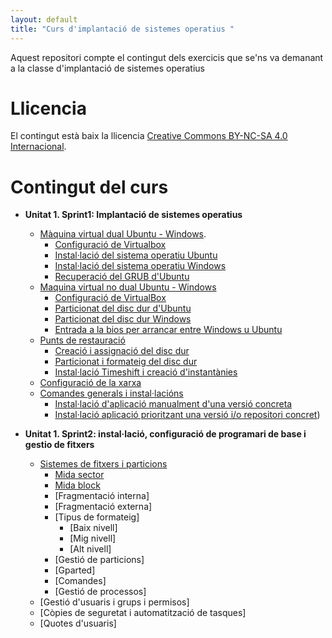 ```yaml
---
layout: default
title: "Curs d'implantació de sistemes operatius "
---
```


Aquest repositori compte el contingut dels exercicis que se'ns va demanant a la classe d'implantació de sistemes operatius

# Llicencia

El contingut està baix la llicencia [Creative Commons BY-NC-SA 4.0 Internacional](LICENSE.md).

# Contingut del curs
- **Unitat 1. Sprint1: Implantació de sistemes operatius**
   - [Màquina virtual dual Ubuntu - Windows](sp1/index.md).
      - [Configuració de Virtualbox](sp1/index.md#configuraci%C3%B3-de-virtualbox)
      - [Instal·lació del sistema operatiu Ubuntu](sp1/index.md#installaci%C3%B3-del-sistema-operatiu-ubuntu)
      - [Instal·lació del sistema operatiu Windows](sp1/index.md#installacio-del-sistema-operatiu-windows-a-la-m%C3%A0quina-virtual)
      - [Recuperació del GRUB d'Ubuntu](sp1/index.md#recuperaci%C3%B3-del-grub-dubuntu)
   - [Maquina virtual no dual Ubuntu - Windows](sp1/index.md#virtual-amb-dos-sistemes-operatius-amb-arrancada-independent)
      - [Configuració de VirtualBox](sp1/index.md#configuraci%C3%B3-de-virtualbox-1)
      - [Particionat del disc dur d'Ubuntu](sp1/index.md#particionat-del-disc-de-lubuntu)
      - [Particionat del disc dur Windows](sp1/index.md#particionat-del-disc-del-windows-10)
      - [Entrada a la bios per arrancar entre Windows u Ubuntu](sp1/index.md#entrada-a-la-bios-per-a-canviar-entre-sistemes-operatius)
   - [Punts de restauració](sp1/index.md#punts-de-restauraci%C3%B3)
       - [Creació i assignació del disc dur](sp1/index.md#creaci%C3%B3-i-assignaci%C3%B3-del-disc-dur)
       - [Particionat i formateig del disc dur](sp1/index.md#particionat-i-formateig-del-disc-dur)
       - [Instal·lació Timeshift i creació d'instantànies](sp1/index.md#installaci%C3%B3-timeshift-i-creaci%C3%B3-dinstant%C3%A0nies)
    - [Configuració de la xarxa](sp1/index.md#configuraci%C3%B3-de-la-xarxa)
    - [Comandes generals i instal·lacións](sp1/index.md#comandes-generals-i-installacions)
       - [Instal·lació d'aplicació manualment d'una versió concreta](sp1/index.md#installaci%C3%B3-daplicaci%C3%B3-manualment-duna-versi%C3%B3-concreta)
       - [Instal·lació aplicació prioritzant una versió i/o repositori concret](sp1/index.md#installaci%C3%B3-aplicaci%C3%B3-prioritzant-una-versi%C3%B3-io-repositori-concret-pinned-version))

- **Unitat 1. Sprint2: instal·lació, configuració de programari de base i gestio de fitxers**
    - [Sistemes de fitxers i particions](/sp2/index.md#sistemes-de-fitxers-i-particions)
        - [Mida sector](/sp2/index.md#mida-sector)
        - [Mida block](/sp2/index.md#mida-block)
        - [Fragmentació interna]
        - [Fragmentació externa]
        - [Tipus de formateig]
            - [Baix nivell]
            - [Mig nivell]
            - [Alt nivell]
        - [Gestió de particions]
        - [Gparted]
        - [Comandes]
        - [Gestió de processos]
    - [Gestió d'usuaris i grups i permisos]
    - [Còpies de seguretat i automatització de tasques]
    - [Quotes d'usuaris]
